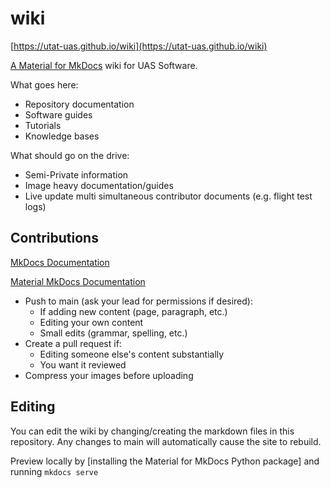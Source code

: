 # wiki

[https://utat-uas.github.io/wiki](https://utat-uas.github.io/wiki)

[A Material for MkDocs](https://squidfunk.github.io/mkdocs-material/) wiki for UAS Software.

What goes here:
- Repository documentation
- Software guides
- Tutorials
- Knowledge bases

What should go on the drive:
- Semi-Private information
- Image heavy documentation/guides
- Live update multi simultaneous contributor documents (e.g. flight test logs)

## Contributions

[MkDocs Documentation](https://www.mkdocs.org/)

[Material MkDocs Documentation](https://squidfunk.github.io/mkdocs-material/)

- Push to main (ask your lead for permissions if desired):
  - If adding new content (page, paragraph, etc.)
  - Editing your own content
  - Small edits (grammar, spelling, etc.)
- Create a pull request if:
  - Editing someone else's content substantially
  - You want it reviewed
- Compress your images before uploading

## Editing

You can edit the wiki by changing/creating the markdown files in this repository. Any changes to main will automatically cause the site to rebuild.

Preview locally by [installing the Material for MkDocs Python package] and running `mkdocs serve`

